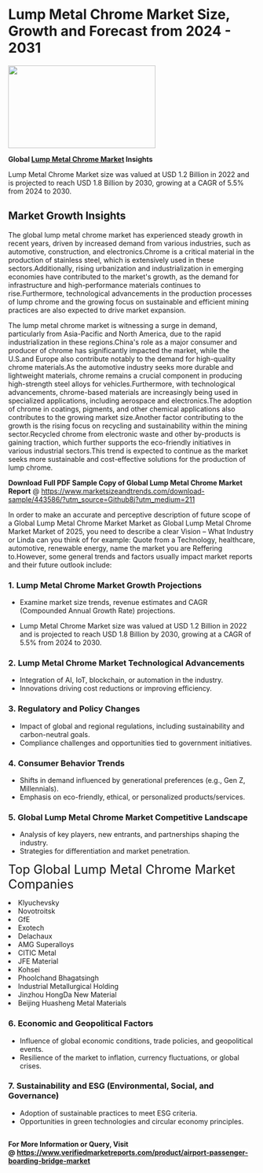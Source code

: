 <H1>Lump Metal Chrome Market Size, Growth and Forecast from 2024 - 2031</H1><img class="aligncenter size-medium wp-image-584254" src="https://thirdeyenews.in/wp-content/uploads/2024/09/Global-Market-Research-300x168.jpeg" alt="" width="300" height="168" /><p><strong>Global&nbsp;<a href="https://www.marketsizeandtrends.com/download-sample/443586/?utm_source=Github8j?utm_medium=211">Lump Metal Chrome Market</a> Insights</strong></p><p>Lump Metal Chrome Market size was valued at USD 1.2 Billion in 2022 and is projected to reach USD 1.8 Billion by 2030, growing at a CAGR of 5.5% from 2024 to 2030.</p><p><h2>Market Growth Insights</h2> <p>The global lump metal chrome market has experienced steady growth in recent years, driven by increased demand from various industries, such as automotive, construction, and electronics.Chrome is a critical material in the production of stainless steel, which is extensively used in these sectors.Additionally, rising urbanization and industrialization in emerging economies have contributed to the market's growth, as the demand for infrastructure and high-performance materials continues to rise.Furthermore, technological advancements in the production processes of lump chrome and the growing focus on sustainable and efficient mining practices are also expected to drive market expansion.</p> <p>The lump metal chrome market is witnessing a surge in demand, particularly from Asia-Pacific and North America, due to the rapid industrialization in these regions.China's role as a major consumer and producer of chrome has significantly impacted the market, while the U.S.and Europe also contribute notably to the demand for high-quality chrome materials.As the automotive industry seeks more durable and lightweight materials, chrome remains a crucial component in producing high-strength steel alloys for vehicles.Furthermore, with technological advancements, chrome-based materials are increasingly being used in specialized applications, including aerospace and electronics.The adoption of chrome in coatings, pigments, and other chemical applications also contributes to the growing market size.Another factor contributing to the growth is the rising focus on recycling and sustainability within the mining sector.Recycled chrome from electronic waste and other by-products is gaining traction, which further supports the eco-friendly initiatives in various industrial sectors.This trend is expected to continue as the market seeks more sustainable and cost-effective solutions for the production of lump chrome.<p><span class=""><strong>Download Full PDF Sample Copy of Global Lump Metal Chrome Market Report</strong> @ <a href="https://www.marketsizeandtrends.com/download-sample/443586/?utm_source=Github8j?utm_medium=211" target="_blank">https://www.marketsizeandtrends.com/download-sample/443586/?utm_source=Github8j?utm_medium=211</a></span></p><p>In order to make an accurate and perceptive description of future scope of a Global&nbsp;Lump Metal Chrome Market Market as Global&nbsp;Lump Metal Chrome Market Market of 2025, you need to describe a clear Vision &ndash; What Industry or Linda can you think of for example: Quote from a Technology, healthcare, automotive, renewable energy, name the market you are Reffering to.However, some general trends and factors usually impact market reports and their future outlook include:</p><h3>1.&nbsp;<strong>Lump Metal Chrome Market Growth Projections</strong></h3><ul><li>Examine market size trends, revenue estimates and CAGR (Compounded Annual Growth Rate) projections.</li><li><p>Lump Metal Chrome Market size was valued at USD 1.2 Billion in 2022 and is projected to reach USD 1.8 Billion by 2030, growing at a CAGR of 5.5% from 2024 to 2030.</p></li></ul><h3>2.&nbsp;<strong>Lump Metal Chrome Market Technological Advancements</strong></h3><ul><li>Integration of AI, IoT, blockchain, or automation in the industry.</li><li>Innovations driving cost reductions or improving efficiency.</li></ul><h3>3.&nbsp;<strong>Regulatory and Policy Changes</strong></h3><ul><li>Impact of global and regional regulations, including sustainability and carbon-neutral goals.</li><li>Compliance challenges and opportunities tied to government initiatives.</li></ul><h3>4.&nbsp;<strong>Consumer Behavior Trends</strong></h3><ul><li>Shifts in demand influenced by generational preferences (e.g., Gen Z, Millennials).</li><li>Emphasis on eco-friendly, ethical, or personalized products/services.</li></ul><h3>5.&nbsp;<strong>Global Lump Metal Chrome Market Competitive Landscape</strong></h3><ul><li>Analysis of key players, new entrants, and partnerships shaping the industry.</li><li>Strategies for differentiation and market penetration.</li></ul><p data-pm-slice="1 1 []"><span style="color: inherit; font-family: inherit; font-size: 25px;">Top Global Lump Metal Chrome Market Companies</span></p><div class="" data-test-id=""><p><li>Klyuchevsky</li><li> Novotroitsk</li><li> GfE</li><li> Exotech</li><li> Delachaux</li><li> AMG Superalloys</li><li> CITIC Metal</li><li> JFE Material</li><li> Kohsei</li><li> Phoolchand Bhagatsingh</li><li> Industrial Metallurgical Holding</li><li> Jinzhou HongDa New Material</li><li> Beijing Huasheng Metal Materials</li></p></div><h3>6.&nbsp;<strong>Economic and Geopolitical Factors</strong></h3><ul><li>Influence of global economic conditions, trade policies, and geopolitical events.</li><li>Resilience of the market to inflation, currency fluctuations, or global crises.</li></ul><h3>7.&nbsp;<strong>Sustainability and ESG (Environmental, Social, and Governance)</strong></h3><ul><li>Adoption of sustainable practices to meet ESG criteria.</li><li>Opportunities in green technologies and circular economy principles.</li></ul><h2><strong style="font-size: 14px;">For More Information or Query, Visit @&nbsp;</strong><a style="background-color: #ffffff; font-size: 14px;" href="https://www.marketsizeandtrends.com/report/lump-metal-chrome-market/" target="_blank">https://www.verifiedmarketreports.com/product/airport-passenger-boarding-bridge-market</a></h2>